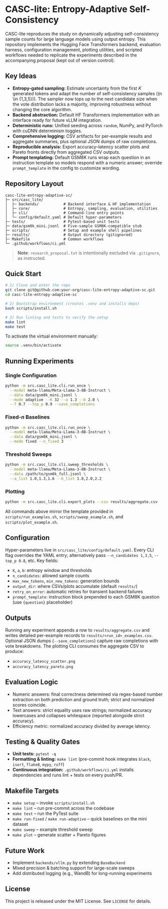 # CASC-lite: Entropy-Adaptive Self-Consistency

CASC-lite reproduces the study on dynamically adjusting self-consistency sample counts for large language models using output entropy. This repository implements the Hugging Face Transformers backend, evaluation harness, configuration management, plotting utilities, and scripted workflows needed to replicate the experiments described in the accompanying proposal (kept out of version control).

## Key Ideas
- **Entropy-gated sampling:** Estimate uncertainty from the first *K* generated tokens and adapt the number of self-consistency samples (\(n \in \{1,3,5\}\)). The sampler now tops up to the next candidate size when the vote distribution lacks a majority, improving robustness without changing the core algorithm.
- **Backend abstraction:** Default HF Transformers implementation with an interface ready for future vLLM integration.
- **Deterministic runs:** Unified seeding across `random`, NumPy, and PyTorch with cuDNN determinism toggles.
- **Comprehensive logging:** CSV artifacts for per-example results and aggregate summaries, plus optional JSON dumps of raw completions.
- **Reproducible analysis:** Export accuracy–latency scatter plots and Pareto fronts directly from aggregated CSV outputs.
- **Prompt templating:** Default GSM8K runs wrap each question in an instruction template so models respond with a numeric answer; override `prompt_template` in the config to customize wording.

## Repository Layout
```
casc-lite-entropy-adaptive-sc/
├─ src/casc_lite/
│  ├─ backends/           # Backend interface & HF implementation
│  ├─ core/               # Entropy, sampling, evaluation, utilities
│  ├─ cli/                # Command-line entry points
│  └─ config/default.yaml # Default hyper-parameters
├─ tests/                 # Pytest-based unit tests
├─ data/gsm8k_mini.jsonl  # Five-sample GSM8K-compatible stub
├─ scripts/               # Setup and example shell pipelines
├─ results/               # Output directory (gitignored)
├─ Makefile               # Common workflows
└─ .github/workflows/ci.yml
```

> **Note**: `research_proposal.txt` is intentionally excluded via `.gitignore`, as instructed.

## Quick Start
```bash
# 1) Clone and enter the repo
git clone git@github.com:your-org/casc-lite-entropy-adaptive-sc.git
cd casc-lite-entropy-adaptive-sc

# 2) Bootstrap environment (creates .venv and installs deps)
bash scripts/install.sh

# 3) Run linting and tests to verify the setup
make lint
make test
```

To activate the virtual environment manually:
```bash
source .venv/bin/activate
```

## Running Experiments
### Single Configuration
```bash
python -m src.casc_lite.cli.run_once \
  --model meta-llama/Meta-Llama-3-8B-Instruct \
  --data data/gsm8k_mini.jsonl \
  --mode adaptive --K 32 --a 1.3 --b 2.0 \
  --T 0.7 --top_p 0.9 --save_completions
```

### Fixed-*n* Baselines
```bash
python -m src.casc_lite.cli.run_once \
  --model meta-llama/Meta-Llama-3-8B-Instruct \
  --data data/gsm8k_mini.jsonl \
  --mode fixed --n_fixed 3
```

### Threshold Sweeps
```bash
python -m src.casc_lite.cli.sweep_thresholds \
  --model meta-llama/Meta-Llama-3-8B-Instruct \
  --data /path/to/gsm8k_full.jsonl \
  --a_list 1.0,1.3,1.6 --b_list 1.8,2.0,2.2
```

### Plotting
```bash
python -m src.casc_lite.cli.export_plots --csv results/aggregate.csv
```

All commands above mirror the template provided in `scripts/run_examples.sh`, `scripts/sweep_example.sh`, and `scripts/plot_example.sh`.

## Configuration
Hyper-parameters live in `src/casc_lite/config/default.yaml`. Every CLI flag overrides the YAML entry; alternatively pass `--n_candidates 1,3,5`, `--top_p 0.8`, etc. Key fields:
- `K`, `a`, `b`: entropy window and thresholds
- `n_candidates`: allowed sample counts
- `max_new_tokens`, `min_new_tokens`: generation bounds
- `output_dir`: where CSVs/plots accumulate (default `results/`)
- `retry_on_error`: automatic retries for transient backend failures
- `prompt_template`: instruction block prepended to each GSM8K question (use `{question}` placeholder)

## Outputs
Running any experiment appends a row to `results/aggregate.csv` and writes detailed per-example records to `results/<run_id>_examples.csv`. Optional JSON dumps (`--save_completions`) capture raw completions with vote breakdowns. The plotting CLI consumes the aggregate CSV to produce:
- `accuracy_latency_scatter.png`
- `accuracy_latency_pareto.png`

## Evaluation Logic
- Numeric answers: final correctness determined via regex-based number extraction on both prediction and ground truth; strict and normalized scores coincide.
- Text answers: strict equality uses raw strings; normalized accuracy lowercases and collapses whitespace (reported alongside strict accuracy).
- Efficiency metric: normalized accuracy divided by average latency.

## Testing & Quality Gates
- **Unit tests:** `pytest -q`
- **Formatting & linting:** `make lint` (pre-commit hook integrates `black`, `isort`, `flake8`, `mypy`, `ruff`)
- **Continuous integration:** `.github/workflows/ci.yml` installs dependencies and runs lint + tests on every push/PR.

## Makefile Targets
- `make setup` – invoke `scripts/install.sh`
- `make lint` – run pre-commit across the codebase
- `make test` – run the PyTest suite
- `make run-fixed` / `make run-adaptive` – quick baselines on the mini dataset
- `make sweep` – example threshold sweep
- `make plot` – generate scatter + Pareto figures

## Future Work
- Implement `backends/vllm.py` by extending `BaseBackend`
- Mixed precision & batching support for large-scale sweeps
- Add distributed logging (e.g., WandB) for long-running experiments

## License
This project is released under the MIT License. See `LICENSE` for details.
